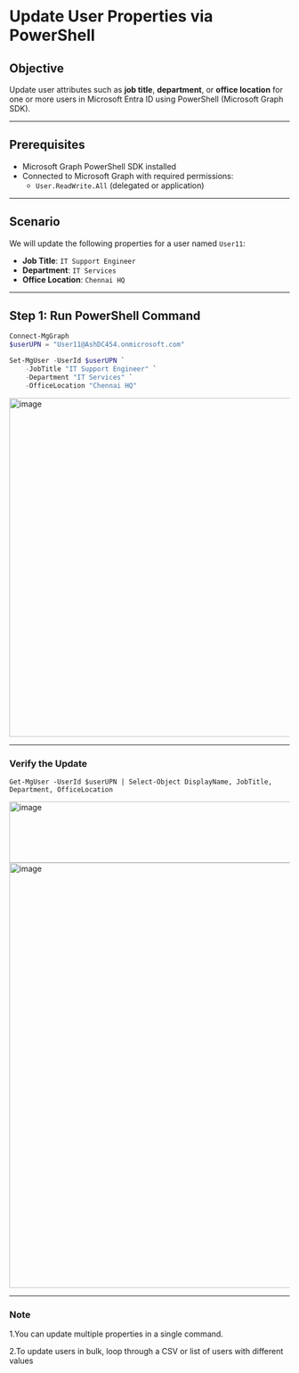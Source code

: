 # Update User Properties via PowerShell

## Objective

Update user attributes such as **job title**, **department**, or **office location** for one or more users in Microsoft Entra ID using PowerShell (Microsoft Graph SDK).

---

## Prerequisites

- Microsoft Graph PowerShell SDK installed
- Connected to Microsoft Graph with required permissions:
  - `User.ReadWrite.All` (delegated or application)

---

## Scenario

We will update the following properties for a user named `User11`:

- **Job Title**: `IT Support Engineer`
- **Department**: `IT Services`
- **Office Location**: `Chennai HQ`

---

## Step 1: Run PowerShell Command

```powershell
Connect-MgGraph
$userUPN = "User11@AshDC454.onmicrosoft.com"

Set-MgUser -UserId $userUPN `
    -JobTitle "IT Support Engineer" `
    -Department "IT Services" `
    -OfficeLocation "Chennai HQ"
```
<img width="900" height="608" alt="image" src="https://github.com/user-attachments/assets/a298dfed-c68e-443f-8ae6-d07516f4c5f8" />

---

### Verify the Update
```
Get-MgUser -UserId $userUPN | Select-Object DisplayName, JobTitle, Department, OfficeLocation
```
<img width="1077" height="110" alt="image" src="https://github.com/user-attachments/assets/c6b4dfb2-8ecb-4c59-bb65-e1dfc772f757" />

<img width="1002" height="763" alt="image" src="https://github.com/user-attachments/assets/ecfdeccf-8bad-4737-8119-1b9d66d1412c" />

---

### Note
  1.You can update multiple properties in a single command.
  
  2.To update users in bulk, loop through a CSV or list of users with different values
